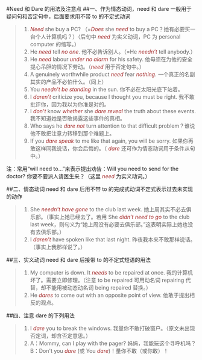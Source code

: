 
#Need 和 Dare 的用法及注意点
##一、作为情态动词，need 和 dare 一般用于疑问句和否定句中，后面要求用不带 to 的不定式动词
>1. *Need* she buy a PC? （=*Does* she *need* to buy a PC？她有必要买一台个人计算机吗？）（后句中 *need* 为实义动词，PC 为 personal computer 的缩写。）
>2. He *need* tell *no one*. 他不必告诉别人。（=He *needn’t* tell anybody.）
>3. He *need* labour *under no alarm* for his safety. 他毋须在为他的安全提心吊胆的情况下劳动。（*need* 用于否定句中。）
>4. A genuinely worthwhile product *need* fear *nothing*. 一个真正的名副其实的产品不必怕什么。（同上）
>5. You *needn’t be standing* in the sun. 你不必在太阳光底下站着。
>6. I *daren’t* criticize you, because I thought you must be right. 我不敢批评你，因为我以为你准是对的。
>7. I *don’t* know *whether* she *dare reveal* the truth about these events. 我不知道她是否敢揭露这些事件的真相。
>8. Who says he *dare not* turn attention to that difficult problem？谁说他不敢把注意力转移到那个难题上。
>9. If you *dare speak* to me like that again, you will be sorry. 如果你再敢这样同我说话，你会后悔的。（ *dare* 还可作为情态动词用于条件从句中。）

注：常用“will need to…”来表示提出劝告：Will you need to send for the doctor? 你要不要派人请医生来？（这里 *need* 为实义动词。）

##二、情态动词 need 和 dare 后用不带 to 的完成式动词不定式表示过去未实现的动作
>1. She *needn't have gone* to the club last week. 她上周其实不必去俱乐部。（事实上她已经去了。若用 She *didn’t need to go* to the club last week，则句义为“她上周没有必要去俱乐部。”这表明实际上她也没有去俱乐部。）
>2. I *daren’t* have spoken like that last night. 昨夜我本来不敢那样说话。（事实上我那样说了。）

##三、实义动词 need 和 dare 后接带 to 的不定式短语的用法
>1. My computer is down. It *needs* to be repaired at once. 我的计算机坏了。需要立即修理。（注意 to be repaired 可用动名词 repairing 代替，却不能用被动态动名词 being repaired 替换。）
>2. He *dares* to come out with an opposite point of view. 他敢于提出相反的观点。

##四、注意 dare 的下列用法
>1. I *dare* you to break the windows. 我量你不敢打破窗户。（原文未出现否定词，却含否定意思。）
>2. A：Mommy, can I play with the pager? 妈妈，我能玩这个寻呼机吗？<br /> B：Don't you *dare* (或 You *dare*)！量你不敢（或你敢）！

<style>em {color: brown;}</style>